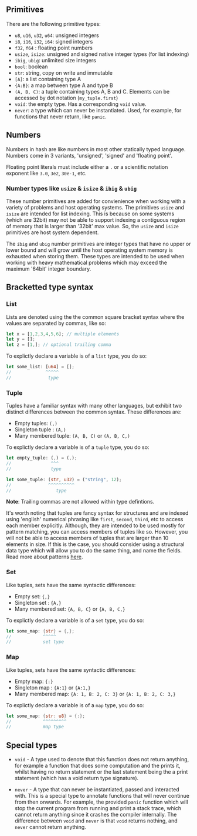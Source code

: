 ## Primitives
There are the following primitive types:

- `u8`, `u16`, `u32`, `u64`: unsigned integers
- `i8`, `i16`, `i32`, `i64`: signed integers
- `f32`, `f64` : floating point numbers
- `usize`, `isize`: unsigned and signed native integer types (for list indexing)
- `ibig`, `ubig`: unlimited size integers
- `bool`: boolean
- `str`: string, copy on write and immutable
- `[A]`: a list containing type A
- `{A:B}`: a map between type A and type B
- `(A, B, C)`: a tuple containing types A, B and C. Elements can be accessed by dot notation (`my_tuple.first`)
- `void`: the empty type. Has a corresponding `void` value.
- `never`: a type which can never be instantiated. Used, for example, for functions that never return, like `panic`.

## Numbers

Numbers in hash are like numbers in most other statically typed language. Numbers come in 3 variants, 'unsigned', 'signed' and 'floating point'.

Floating point literals must include either a `.` or a scientific notation exponent
like `3.0`, `3e2`, `30e-1`, etc.

### Number types like `usize` & `isize` & `ibig` & `ubig`

These number primitives are added for convienience when working with a variety of
problems and host operating systems. The primitives `usize` and `isize` are intended
for list indexing. This is because on some systems (which are 32bit) may not be able
to support indexing a contiguous region of memory that is larger than '32bit' max value. So, the `usize` and `isize` primitives are host system dependent. 

The `ibig` and `ubig` number primitives are integer types that have no upper
or lower bound and will grow until the host operating system memory is exhausted 
when storing them. These types are intended to be used when working with heavy mathematical problems which may exceed the maximum '64bit' integer boundary.

## Bracketted type syntax

### List
Lists are denoted using the the common square bracket syntax where the values are
separated by commas, like so:

```rs
let x = [1,2,3,4,5,6]; // multiple elements
let y = [];
let z = [1,]; // optional trailing comma
```

To explictly declare a variable is of a `list` type, you do so:

```rs
let some_list: [u64] = [];
//             ^^^^^
//              type
```


### Tuple

Tuples have a familiar syntax with many other languages, but exhibit two distinct
differences between the common syntax. These differences are:

- Empty tuples: `(,)`
- Singleton tuple : `(A,)`
- Many membered tuple: `(A, B, C)` or `(A, B, C,)` 

To explictly declare a variable is of a `tuple` type, you do so:

```rs
let empty_tuple: (,) = (,);
//               ^^^
//               type

let some_tuple: (str, u32) = ("string", 12);
//              ^^^^^^^^^^
//                 type
```
**Note**: Trailing commas are not allowed within type defintions.


It's worth noting that tuples are fancy syntax for structures and are indexed
using 'english' numerical phrasing like `first`, `second`, `third`, etc to access
each member explicitly. Although, they are intended to be used mostly for pattern
matching, you can access members of tuples like so. However, you will not be able to access members of tuples that are larger than 10 elements in size. 
If this is the case, you should consider using a structural data type which will
allow you to do the same thing, and name the fields. Read more about patterns [here](pattern-matching.md).

### Set

Like tuples, sets have the same syntactic differences:

- Empty set: `{,}`
- Singleton set : `{A,}`
- Many membered set: `{A, B, C}` or `{A, B, C,}` 

To explictly declare a variable is of a `set` type, you do so:

```rs
let some_map: {str} = {,};
//            ^^^^^
//            set type
```

### Map

Like tuples, sets have the same syntactic differences:

- Empty map: `{:}`
- Singleton map : `{A:1}` or `{A:1,}`
- Many membered map: `{A: 1, B: 2, C: 3}` or `{A: 1, B: 2, C: 3,}` 

To explictly declare a variable is of a `map` type, you do so:

```rs
let some_map: {str: u8} = {:};
//            ^^^^^^^^^
//            map type
```

## Special types

- `void` - A type used to denote that this function does not return anything, for example a function that does some computation and the prints it, whilst having no
return statement or the last statement being the a print statement (which has a void return type signature).

- `never` - A type that can never be instantiated, passed and interacted with. This
is a special type to annotate functions that will never continue from then onwards.
For example, the provided `panic` function which will stop the current program from
running and print a stack trace, which cannot return anything since it crashes the 
compiler internally. 
The difference between `void` and `never` is that `void` returns nothing, and `never`
cannot return anything.
